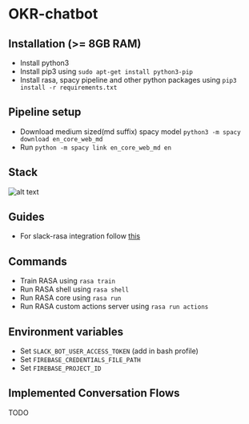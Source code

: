 # OKR-chatbot

## Installation (>= 8GB RAM)

- Install python3
- Install pip3 using `sudo apt-get install python3-pip`
- Install rasa, spacy pipeline and other python packages using `pip3 install -r requirements.txt`

## Pipeline setup

- Download medium sized(md suffix) spacy model `python3 -m spacy download en_core_web_md`
- Run `python -m spacy link en_core_web_md en`

## Stack

![alt text](https://www.lucidchart.com/publicSegments/view/41f6bf32-6af7-432e-bd61-b1e6288c6763/image.png? "stack")


## Guides

- For slack-rasa integration follow [this](https://rasa.com/docs/rasa/user-guide/connectors/slack/)

## Commands

- Train RASA using `rasa train`
- Run RASA shell using `rasa shell`
- Run RASA core using `rasa run`
- Run RASA custom actions server using `rasa run actions`

## Environment variables

- Set `SLACK_BOT_USER_ACCESS_TOKEN` (add in bash profile)
- Set `FIREBASE_CREDENTIALS_FILE_PATH`
- Set `FIREBASE_PROJECT_ID`

## Implemented Conversation Flows

TODO
